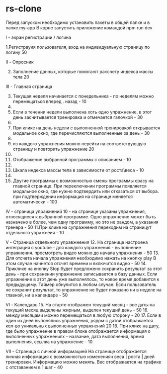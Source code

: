 # rs-clone

Перед запуском необходимо установить пакеты в общей папке и в папке my-app
В корне запустить приложение командой npm run dev

I - экран регистрации / логина

1.Регистрауия пользователя, вход на индивидуальную страницу по логину 50

II - Опросник

2. Заполнение данных, которые помогают рассчету индекса массы тела 20

III - Главная страница

3. Текущая неделя  начинается с понедельника - по неделям можно перемещаться вперед .  назад  - 10
4. 
5. Если в течении недели выполнена хоть одно упражнение, в этот день засчитывается тренировка и отмечается галочкой - 30
6. 
7. При клике на день недели с выполненной тренировкой открывается модальное окно, где перечисляются выполненные за день - 30
8. 
9. из каждого упражнения можно перейти на соответствующую страницу и повторить упражнение 20
10. 
11. Отображение выбранной программы с описанием - 10
12. 
13. Шкала индекса массы тела в зависимости от роста\веса - 10
14. 
15. Другие программы с возможностью смены программы срасу на главной странице. При переключении программы появляется модальное окно, где нужно подтвердить или отказаться от выбора. при подтверждении информация на странице меняется автоматически - 100

IV - страница упражнений
10 - на странице указаны упражнения, относящиеся к выбранной программе. Одно упражнение может быть назначено в более, чем одну программу, но это не рандом, а указания тренера - 50 
11.При клике на супражнения переходим на страницут отдельного упражнеия - 10

V - Страница отдельного управжнения
12. На странице настроена интеграция с youtube - для каждого упражнения - выполнение упражнения. просмотреть видео можно до начала упражнения - 50
13. Для отсчета начала упражнения необходимо нажать на кнопку play В этом случае начнется отсчет  времени и включится видео - 50 
14. Приклике на кнопку Stop  будет предложено сохранить результат за этот день - при сохранении упражнение записывается в базу данных. Если упражнение в этот день уже выполнялось, то новое время добавится к предыдущему. Таймер обнулится в любом случае. Если пользователь не сохранит результат, то упражнение не будет показано ни в неделе на главной, ни в календаре - 50 

VI - Календарь
15. На старте отображен текущий месяц - все даты на текущий месяц выделены жирным, выделен текущий день - 50 
16.  между месяцами можно перемещаться в любую сторону - 20
17. Если в один из дней выпонялись упражнения, рядом с датой отображается кол-во уникальных выполненных упражнений 20 
18. При клике на дату, где было упражнение в правом блоке отображается информация о выполненных упражнениях  - название, дата выполнения, время выполнения, ссылка на упражнение - 10 

VII - Страница с личной информацией
На странице отображается личная информация с возможностью измененияч веса | роста | дней тренировки. Информацию можно менять. Вес отображается на графике с отставанием в 1 шаг - 40
